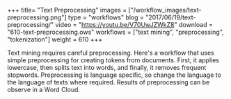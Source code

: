 +++
title= "Text Preprocessing"
images =  ["/workflow_images/text-preprocessing.png"]
type = "workflows"
blog =  "2017/06/19/text-preprocessing/"
video = "https://youtu.be/V70UwJZWkZ8"
download = "610-text-preprocessing.ows"
workflows = ["text mining", "preprocessing", "tokenization"]
weight = 610
+++

Text mining requires careful preprocessing. Here's a workflow that uses simple preprocessing for creating tokens from documents. First, it applies lowercase, then splits text into words, and finally, it removes frequent stopwords. Preprocessing is language specific, so change the language to the language of texts where required. Results of preprocessing can be observe in a Word Cloud.
